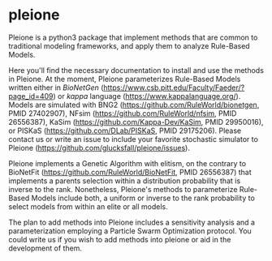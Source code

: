 # pleione

Pleione is a python3 package that implement methods that are common to
traditional modeling frameworks, and apply them to analyze Rule-Based Models.

Here you'll find the necessary documentation to install and use the methods in
Pleione. At the moment, Pleione parameterizes Rule-Based Models written either
in *BioNetGen* (https://www.csb.pitt.edu/Faculty/Faeder/?page_id=409) or *kappa*
language (https://www.kappalanguage.org/). Models are simulated with BNG2
(https://github.com/RuleWorld/bionetgen, PMID 27402907), NFsim
(https://github.com/RuleWorld/nfsim, PMID 26556387), KaSim
(https://github.com/Kappa-Dev/KaSim, PMID 29950016), or PISKaS
(https://github.com/DLab/PISKaS, PMID 29175206). Please contact us or write an
issue to include your favorite stochastic simulator to Pleione
(https://github.com/glucksfall/pleione/issues).

Pleione implements a Genetic Algorithm with elitism, on the contrary to
BioNetFit (https://github.com/RuleWorld/BioNetFit, PMID 26556387) that
implements a parents selection within a distribution probability that is inverse
to the rank. Nonetheless, Pleione's methods to parameterize Rule-Based Models
include both, a uniform or inverse to the rank probability to select models from
within an elite or all models.

The plan to add methods into Pleione includes a sensitivity analysis and a
parameterization employing a Particle Swarm Optimization protocol. You could
write us if you wish to add methods into pleione or aid in the development of
them.
